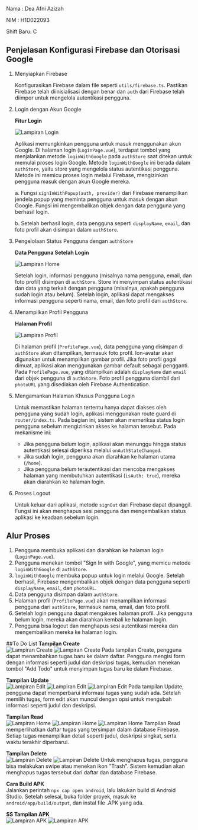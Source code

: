 Nama : Dea Afni Azizah

NIM : H1D022093

Shift Baru: C

## Penjelasan Konfigurasi Firebase dan Otorisasi Google

1. Menyiapkan Firebase

   Konfigurasikan Firebase dalam file seperti `utils/firebase.ts`. Pastikan Firebase telah diinisialisasi dengan benar dan `auth` dari Firebase telah diimpor untuk mengelola autentikasi pengguna.

2. Login dengan Akun Google

   **Fitur Login**

   ![Lampiran Login](login.jpeg)

   Aplikasi memungkinkan pengguna untuk masuk menggunakan akun Google. Di halaman login (`LoginPage.vue`), terdapat tombol yang menjalankan metode `loginWithGoogle` pada `authStore` saat ditekan untuk memulai proses login Google. Metode `loginWithGoogle` ini berada dalam `authStore`, yaitu store yang mengelola status autentikasi pengguna. Metode ini memicu proses login melalui Firebase, mengizinkan pengguna masuk dengan akun Google mereka.
   
   a. Fungsi `signInWithPopup(auth, provider)` dari Firebase menampilkan jendela popup yang meminta pengguna untuk masuk dengan akun Google. Fungsi ini mengembalikan objek dengan data pengguna yang berhasil login.

   b. Setelah berhasil login, data pengguna seperti `displayName`, `email`, dan foto profil akan disimpan dalam `authStore`.

3. Pengelolaan Status Pengguna dengan `authStore`
  
   **Data Pengguna Setelah Login**

   ![Lampiran Home](home.jpeg)

   Setelah login, informasi pengguna (misalnya nama pengguna, email, dan foto profil) disimpan di `authStore`. Store ini menyimpan status autentikasi dan data yang terkait dengan pengguna (misalnya, apakah pengguna sudah login atau belum). Setelah login, aplikasi dapat mengakses informasi pengguna seperti nama, email, dan foto profil dari `authStore`.

4. Menampilkan Profil Pengguna

   **Halaman Profil**

   ![Lampiran Profil](profil.jpeg)

   Di halaman profil (`ProfilePage.vue`), data pengguna yang disimpan di `authStore` akan ditampilkan, termasuk foto profil. Ion-avatar akan digunakan untuk menampilkan gambar profil. Jika foto profil gagal dimuat, aplikasi akan menggunakan gambar default sebagai pengganti. Pada `ProfilePage.vue`, yang ditampilkan adalah `displayName` dan `email` dari objek pengguna di `authStore`. Foto profil pengguna diambil dari `photoURL` yang disediakan oleh Firebase Authentication.

5. Mengamankan Halaman Khusus Pengguna Login

   Untuk memastikan halaman tertentu hanya dapat diakses oleh pengguna yang sudah login, aplikasi menggunakan route guard di `router/index.ts`. Pada bagian ini, sistem akan memeriksa status login pengguna sebelum mengizinkan akses ke halaman tersebut. Pada mekanisme ini:
   - Jika pengguna belum login, aplikasi akan menunggu hingga status autentikasi selesai diperiksa melalui `onAuthStateChanged`.
   - Jika sudah login, pengguna akan diarahkan ke halaman utama (`/home`).
   - Jika pengguna belum terautentikasi dan mencoba mengakses halaman yang membutuhkan autentikasi (`isAuth: true`), mereka akan diarahkan ke halaman login.

7. Proses Logout

   Untuk keluar dari aplikasi, metode `signOut` dari Firebase dapat dipanggil. Fungsi ini akan menghapus sesi pengguna dan mengembalikan status aplikasi ke keadaan sebelum login.

## Alur Proses
1. Pengguna membuka aplikasi dan diarahkan ke halaman login (`LoginPage.vue`).
2. Pengguna menekan tombol "Sign In with Google", yang memicu metode `loginWithGoogle` di `authStore`.
3. `loginWithGoogle` membuka popup untuk login melalui Google. Setelah berhasil, Firebase mengembalikan objek dengan data pengguna seperti `displayName`, `email`, dan `photoURL`.
4. Data pengguna disimpan dalam `authStore`.
5. Halaman profil (`ProfilePage.vue`) akan menampilkan informasi pengguna dari `authStore`, termasuk nama, email, dan foto profil.
6. Setelah login pengguna dapat mengakses halaman profil. Jika pengguna belum login, mereka akan diarahkan kembali ke halaman login.
7. Pengguna bisa logout dan menghapus sesi autentikasi mereka dan mengembalikan mereka ke halaman login.

##To Do List
**Tampilan Create**  
![Lampiran Create](create-form-phone.jpeg)
![Lampiran Create](create-after-phone.jpeg)
Pada tampilan Create, pengguna dapat menambahkan tugas baru ke dalam daftar. Pengguna mengisi form dengan informasi seperti judul dan deskripsi tugas, kemudian menekan tombol "Add Todo" untuk menyimpan tugas baru ke dalam Firebase.

**Tampilan Update**  
![Lampiran Edit](update-phone.jpeg)
![Lampiran Edit](update-form-phone.jpeg)
![Lampiran Edit](update-after-phone.jpeg)
Pada tampilan Update, pengguna dapat memperbarui informasi tugas yang sudah ada. Setelah memilih tugas, form edit akan muncul dengan opsi untuk mengubah informasi seperti judul dan deskripsi.

**Tampilan Read**  
![Lampiran Home](home-phone.jpeg)
![Lampiran Home](completed1.jpeg)
![Lampiran Home](completed2.jpeg)
Tampilan Read memperlihatkan daftar tugas yang tersimpan dalam database Firebase. Setiap tugas menampilkan detail seperti judul, deskripsi singkat, serta waktu terakhir diperbarui.

**Tampilan Delete**  
![Lampiran Delete](delete-phone.jpeg)
![Lampiran Delete](delete-after-phone.jpeg)
Untuk menghapus tugas, pengguna bisa melakukan swipe atau menekan ikon "Trash". Sistem kemudian akan menghapus tugas tersebut dari daftar dan database Firebase.

**Cara Build APK**  
Jalankan perintah `npx cap open android`, lalu lakukan build di Android Studio. Setelah selesai, buka folder proyek, masuk ke `android/app/build/output`, dan instal file .APK yang ada.

**SS Tampilan APK**  
![Lampiran APK](app.jpeg)
![Lampiran APK](home_android.jpeg)
